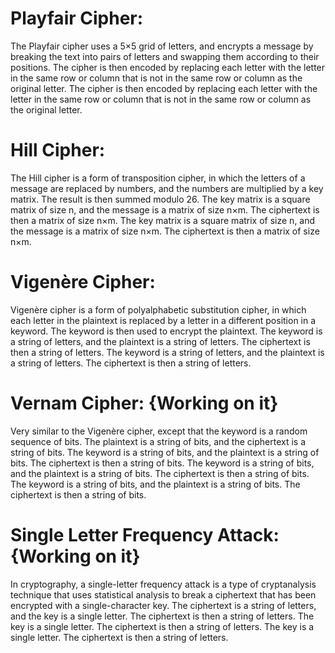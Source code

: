 # Playfair Cipher:
The Playfair cipher uses a 5×5 grid of letters, and encrypts a message by breaking the text into pairs of letters and swapping them according to their positions. The cipher is then encoded by replacing each letter with the letter in the same row or column that is not in the same row or column as the original letter. The cipher is then encoded by replacing each letter with the letter in the same row or column that is not in the same row or column as the original letter.

# Hill Cipher:
The Hill cipher is a form of transposition cipher, in which the letters of a message are replaced by numbers, and the numbers are multiplied by a key matrix. The result is then summed modulo 26. The key matrix is a square matrix of size n, and the message is a matrix of size n×m. The ciphertext is then a matrix of size n×m. The key matrix is a square matrix of size n, and the message is a matrix of size n×m. The ciphertext is then a matrix of size n×m.

# Vigenère Cipher:
Vigenère cipher is a form of polyalphabetic substitution cipher, in which each letter in the plaintext is replaced by a letter in a different position in a keyword. The keyword is then used to encrypt the plaintext. The keyword is a string of letters, and the plaintext is a string of letters. The ciphertext is then a string of letters. The keyword is a string of letters, and the plaintext is a string of letters. The ciphertext is then a string of letters.

# Vernam Cipher: {Working on it}
Very similar to the Vigenère cipher, except that the keyword is a random sequence of bits. The plaintext is a string of bits, and the ciphertext is a string of bits. The keyword is a string of bits, and the plaintext is a string of bits. The ciphertext is then a string of bits. The keyword is a string of bits, and the plaintext is a string of bits. The ciphertext is then a string of bits. The keyword is a string of bits, and the plaintext is a string of bits. The ciphertext is then a string of bits.

# Single Letter Frequency Attack: {Working on it}
In cryptography, a single-letter frequency attack is a type of cryptanalysis technique that uses statistical analysis to break a ciphertext that has been encrypted with a single-character key. The ciphertext is a string of letters, and the key is a single letter. The ciphertext is then a string of letters. The key is a single letter. The ciphertext is then a string of letters. The key is a single letter. The ciphertext is then a string of letters. 